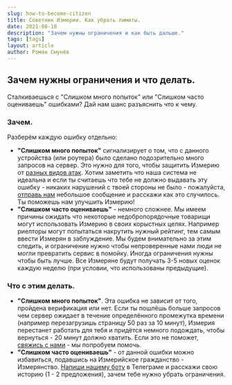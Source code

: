 ```yaml
---
slug: how-to-become-citizen
title: Советник Измерии. Как убрать лимиты.
date: 2021-08-10
description: "Зачем нужны ограничения и как быть дальше."
tags: [tags]
layout: article
author: Роман Смунёв
---
```


<script>
    import Summary from "$lib/components/Blog/Article/Summary.svelte";
</script>

## Зачем нужны ограничения и что делать.

Сталкиваешься с "Слишком много попыток" или "Слишком часто оцениваешь" ошибками? Дай нам шанс разъяснить что к чему.

<Summary
    text="Чтобы снять ограничение по количеству доступных оценок тебе нужно будет написать нам на почту или боту и рассказать зачем тебе столько. Без этого тебя будет ждать 3-5 новых доступных оценок каждую неделю (можно получить только после того как потрачены все предыдущие)."
    text2="Слишком частые попытки залогиниться, обновить страницу и другие действия, которые загружают данные с сервера могут привести к тому, что Измерия будет недоступна для тебя небольшой промежуток времени (обычно около 20 минут)."
/>

### Зачем.

Разберём каждую ошибку отдельно:

- <strong>"Слишком много попыток"</strong> сигнализирует о том, что с данного устройства (или роутера) было сделано подозрительно много запросов на сервер. Это нужно для того, чтобы защитить Измерию от <a href="https://ru.wikipedia.org/wiki/DoS-%D0%B0%D1%82%D0%B0%D0%BA%D0%B0" class="article__link" target="_blank" rel="noopener">разных видов атак</a>. Хотим заметить что наша система не идеальна и если ты считаешь что тебе не должно выдавать эту ошибку - никаких нарушений с твоей стороны не было - пожалуйста, <a href="mailto:support@measureland.org" class="article__link">отправь нам</a> небольшое сообщение и расскажи как это случилось. Ты поможешь нам улучшить Измерию!
- <strong>"Слишком часто оцениваешь"</strong> - немного сложнее. Мы имеем причины ожидать что некоторые недобропорядочные товарищи могут использовать Измерию в своих корыстных целях. Например риелторы могут попытаться накрутить нужный рейтинг, тем самым ввести Измерян в заблуждение. Мы будем внимательно за этим следить, и ограничение нужно чтобы непроверенные нами люди не могли превратить сервис в помойку. Иногда ограничения нужны чтобы быть лучше. Все Измеряне будут получать 3-5 новых оценок каждую неделю (при условии, что использованы предыдущие).

### Что с этим делать.

- <strong>"Слишком много попыток"</strong>. Эта ошибка не зависит от того, пройдена верификация или нет. Если ты пошлёшь больше запросов чем сервер ожидает в течение определённого промежутка времени (например перезагрузишь страницу 50 раз за 10 минут), Измерия перестанет работать для тебя и придётся немного подождать, чтобы вернуться - 20 минут должно хватить. Если это не поможет, <a href="mailto:support@measureland.org" class="article__link">свяжись с нами</a> - мы попробуем помочь.
- <strong>"Слишком часто оцениваешь"</strong> - от данной ошибки можно избавиться, подавшись на Измерийское гражданство - Измерянство. <a href="https://t.me/MeasurelandBot" target="_blank" rel="noopener" class="article__link">Напиши нашему боту</a> в Телеграме и расскажи свою историю (1 - 2 предложения), зачем тебе нужно убрать ограничения.
